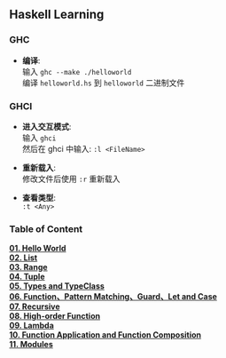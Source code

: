 
## Haskell Learning

### GHC
* __编译__:  
输入 `ghc --make ./helloworld`  
编译 `helloworld.hs` 到 `helloworld` 二进制文件  


### GHCI
* __进入交互模式__:  
输入 `ghci`  
然后在 ghci 中输入: `:l <FileName>`  

* __重新载入__:  
修改文件后使用 `:r` 重新载入    

* __查看类型__:  
`:t <Any>`


### Table of Content
__[01. Hello World](https://github.com/HuQingyang/HaskellLearning/blob/master/01%20-%20HelloWorld/helloworld.hs)__   
__[02. List](https://github.com/HuQingyang/HaskellLearning/blob/master/02%20-%20List/list.hs)__  
__[03. Range](https://github.com/HuQingyang/HaskellLearning/blob/master/03%20-%20Range/range.hs)__   
__[04. Tuple](https://github.com/HuQingyang/HaskellLearning/blob/master/04%20-%20Tuple/tuple.hs)__   
__[05. Types and TypeClass](https://github.com/HuQingyang/HaskellLearning/blob/master/05%20-%20Types/types.hs)__   
__[06. Function、Pattern Matching、Guard、Let and Case](https://github.com/HuQingyang/HaskellLearning/blob/master/06%20-%20Function/function.hs)__   
__[07. Recursive](https://github.com/HuQingyang/HaskellLearning/blob/master/07%20-%20Recursive/recursive.hs)__   
__[08. High-order Function](https://github.com/HuQingyang/HaskellLearning/blob/master/08%20-%20Higher-order%20Function/higherOrderFunction.hs)__   
__[09. Lambda](https://github.com/HuQingyang/HaskellLearning/blob/master/09%20-%20Lambda/lambda.hs)__   
__[10. Function Application and Function Composition](https://github.com/HuQingyang/HaskellLearning/blob/master/10%20-%20Function%20Application%20and%20Function%20Composition/functionApplication.hs)__        
__[11. Modules](https://github.com/HuQingyang/HaskellLearning/tree/master/11%20-%20Modules)__